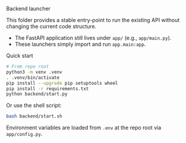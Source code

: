 Backend launcher

This folder provides a stable entry-point to run the existing API without changing the current code structure.

- The FastAPI application still lives under `app/` (e.g., `app/main.py`).
- These launchers simply import and run `app.main:app`.

Quick start

```bash
# From repo root
python3 -m venv .venv
. .venv/bin/activate
pip install --upgrade pip setuptools wheel
pip install -r requirements.txt
python backend/start.py
```

Or use the shell script:

```bash
bash backend/start.sh
```

Environment variables are loaded from `.env` at the repo root via `app/config.py`.


